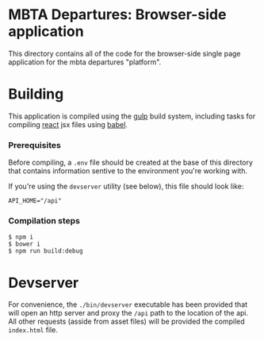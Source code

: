 # MBTA Departures: Browser-side application

This directory contains all of the code for the browser-side single page application for the mbta departures "platform".

# Building

This application is compiled using the [gulp](http://gulpjs.com/) build system, including tasks for compiling [react](https://facebook.github.io/react/) jsx files using [babel](https://babeljs.io/).

### Prerequisites

Before compiling, a `.env` file should be created at the base of this directory that contains information sentive to the environment you're working with.

If you're using the `devserver` utility (see below), this file should look like:

```env
API_HOME="/api"
```

### Compilation steps

```
$ npm i
$ bower i
$ npm run build:debug
```

# Devserver

For convenience, the `./bin/devserver` executable has been provided that will open an http server and proxy the `/api` path to the location of the api. All other requests (asside from asset files) will be provided the compiled `index.html` file.
